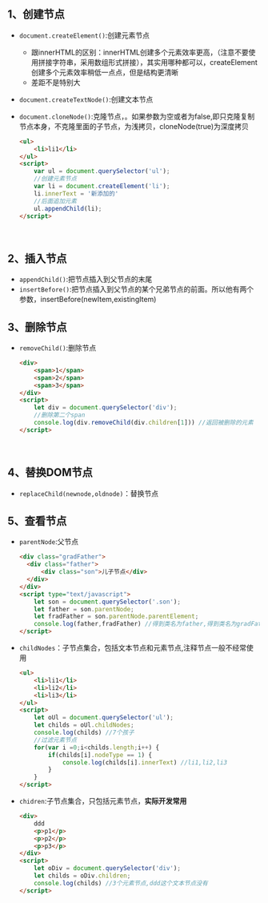 ## 1、创建节点

- `document.createElement()`:创建元素节点

  - 跟innerHTML的区别：innerHTML创建多个元素效率更高，（注意不要使用拼接字符串，采用数组形式拼接），其实用哪种都可以，createElement创建多个元素效率稍低一点点，但是结构更清晰
  - 差距不是特别大

- `document.createTextNode()`:创建文本节点

- `document.cloneNode()`:克隆节点，。如果参数为空或者为false,即只克隆复制节点本身，不克隆里面的子节点，为浅拷贝，cloneNode(true)为深度拷贝

  ```html
  <ul>
      <li>li1</li>
  </ul>
  <script>
      var ul = document.querySelector('ul');
      //创建元素节点
      var li = document.createElement('li');
      li.innerText = '新添加的'
      //后面追加元素
      ul.appendChild(li);
  </script>
  ```

  ​



## 2、插入节点

- `appendChild()`:把节点插入到父节点的末尾
- `insertBefore()`:把节点插入到父节点的某个兄弟节点的前面。所以他有两个参数，insertBefore(newItem,existingItem)



## 3、删除节点

- `removeChild()`:删除节点

  ```html
  <div>
      <span>1</span>
      <span>2</span>
      <span>3</span>
  </div>
  <script>
      let div = document.querySelector('div');
      //删除第二个span
      console.log(div.removeChild(div.children[1])) //返回被删除的元素
  </script>
  ```

  ​



## 4、替换DOM节点

- `replaceChild(newnode,oldnode)`：替换节点



## 5、查看节点

- `parentNode`:父节点

  ```html
  <div class="gradFather">
  	<div class="father">
  		<div class="son">儿子节点</div>
  	</div>
  </div>
  <script type="text/javascript">
      let son = document.querySelector('.son');
      let father = son.parentNode;
      let fradFather = son.parentNode.parentElement;
      console.log(father,fradFather) //得到类名为father,得到类名为gradFather的节点
  </script>
  ```

- `childNodes`：子节点集合，包括文本节点和元素节点,注释节点一般不经常使用

  ```html
  <ul>
      <li>li1</li>
      <li>li2</li>
      <li>li3</li>
  </ul>
  <script>
      let oUl = document.querySelector('ul');
      let childs = oUl.childNodes;
      console.log(childs) //7个孩子
      //过滤元素节点
      for(var i =0;i<childs.length;i++) {
          if(childs[i].nodeType == 1) {
              console.log(childs[i].innerText) //li1,li2,li3
          }
      }
  </script>
  ```

- `chidren`:子节点集合，只包括元素节点，**实际开发常用**

  ```html
  <div>
      ddd
      <p>p1</p>
      <p>p2</p>
      <p>p3</p>
  </div>
  <script>
      let oDiv = document.querySelector('div');
      let childs = oDiv.children;
      console.log(childs) //3个元素节点,ddd这个文本节点没有
  </script>
  ```

  ​



